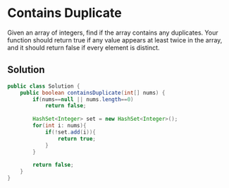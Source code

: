 # Contains Duplicate

Given an array of integers, find if the array contains any duplicates. Your function should return true if any value appears at least twice in the array, and it should return false if every element is distinct.

## Solution

```java
public class Solution {
    public boolean containsDuplicate(int[] nums) {
        if(nums==null || nums.length==0)
            return false;
 
        HashSet<Integer> set = new HashSet<Integer>();
        for(int i: nums){
            if(!set.add(i)){
                return true;
            }
        }
     
        return false;
    }
}
```
